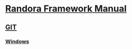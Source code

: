 # [Randora Framework Manual](/README.md)

## [GIT](/manual/installation/git/README.md)

### [Windows](/manual/installation/git/windows/README.md)


